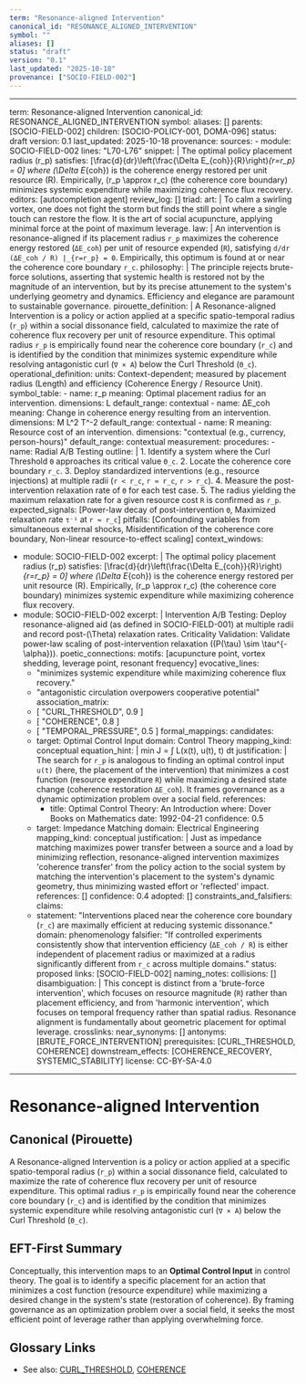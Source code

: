 ```yaml
---
term: "Resonance-aligned Intervention"
canonical_id: "RESONANCE_ALIGNED_INTERVENTION"
symbol: ""
aliases: []
status: "draft"
version: "0.1"
last_updated: "2025-10-18"
provenance: ["SOCIO-FIELD-002"]
---
```


---
term: Resonance-aligned Intervention
canonical_id: RESONANCE_ALIGNED_INTERVENTION
symbol: 
aliases: []
parents: [SOCIO-FIELD-002]
children: [SOCIO-POLICY-001, DOMA-096]
status: draft
version: 0.1
last_updated: 2025-10-18
provenance:
  sources:
    - module: SOCIO-FIELD-002
      lines: "L70-L76"
      snippet: |
        The optimal policy placement radius (r_p) satisfies:
        [\frac{d}{dr}\left(\frac{\Delta E_{coh}}{R}\right)*{r=r_p} = 0]
        where (\Delta E*{coh}) is the coherence energy restored per unit resource (R).
        Empirically, (r_p \approx r_c) (the coherence core boundary) minimizes systemic expenditure while maximizing coherence flux recovery.
  editors: [autocompletion agent]
  review_log: []
triad:
  art: |
    To calm a swirling vortex, one does not fight the storm but finds the still point where a single touch can restore the flow. It is the art of social acupuncture, applying minimal force at the point of maximum leverage.
  law: |
    An intervention is resonance-aligned if its placement radius `r_p` maximizes the coherence energy restored (`ΔE_coh`) per unit of resource expended (`R`), satisfying `d/dr (ΔE_coh / R) |_{r=r_p} = 0`. Empirically, this optimum is found at or near the coherence core boundary `r_c`.
  philosophy: |
    The principle rejects brute-force solutions, asserting that systemic health is restored not by the magnitude of an intervention, but by its precise attunement to the system's underlying geometry and dynamics. Efficiency and elegance are paramount to sustainable governance.
pirouette_definition: |
  A Resonance-aligned Intervention is a policy or action applied at a specific spatio-temporal radius (`r_p`) within a social dissonance field, calculated to maximize the rate of coherence flux recovery per unit of resource expenditure. This optimal radius `r_p` is empirically found near the coherence core boundary (`r_c`) and is identified by the condition that minimizes systemic expenditure while resolving antagonistic curl (`∇ × A`) below the Curl Threshold (`Θ_c`).
operational_definition:
  units: Context-dependent; measured by placement radius (Length) and efficiency (Coherence Energy / Resource Unit).
  symbol_table:
    - name: r_p
      meaning: Optimal placement radius for an intervention.
      dimensions: L
      default_range: contextual
    - name: ΔE_coh
      meaning: Change in coherence energy resulting from an intervention.
      dimensions: M L^2 T^-2
      default_range: contextual
    - name: R
      meaning: Resource cost of an intervention.
      dimensions: "contextual (e.g., currency, person-hours)"
      default_range: contextual
  measurement:
    procedures:
      - name: Radial A/B Testing
        outline: |
          1. Identify a system where the Curl Threshold `Θ` approaches its critical value `Θ_c`.
          2. Locate the coherence core boundary `r_c`.
          3. Deploy standardized interventions (e.g., resource injections) at multiple radii (`r < r_c`, `r ≈ r_c`, `r > r_c`).
          4. Measure the post-intervention relaxation rate of `Θ` for each test case.
          5. The radius yielding the maximum relaxation rate for a given resource cost `R` is confirmed as `r_p`.
        expected_signals: [Power-law decay of post-intervention `Θ`, Maximized relaxation rate `τ⁻¹` at `r ≈ r_c`]
        pitfalls: [Confounding variables from simultaneous external shocks, Misidentification of the coherence core boundary, Non-linear resource-to-effect scaling]
context_windows:
  - module: SOCIO-FIELD-002
    excerpt: |
      The optimal policy placement radius (r_p) satisfies:
      [\frac{d}{dr}\left(\frac{\Delta E_{coh}}{R}\right)*{r=r_p} = 0]
      where (\Delta E*{coh}) is the coherence energy restored per unit resource (R).
      Empirically, (r_p \approx r_c) (the coherence core boundary) minimizes systemic expenditure while maximizing coherence flux recovery.
  - module: SOCIO-FIELD-002
    excerpt: |
      Intervention A/B Testing: Deploy resonance-aligned aid (as defined in SOCIO-FIELD-001) at multiple radii and record post-(\Theta) relaxation rates.
      Criticality Validation: Validate power-law scaling of post-intervention relaxation ((P(\tau) \sim \tau^{-\alpha})).
poetic_connections:
  motifs: [acupuncture point, vortex shedding, leverage point, resonant frequency]
  evocative_lines:
    - "minimizes systemic expenditure while maximizing coherence flux recovery."
    - "antagonistic circulation overpowers cooperative potential"
  association_matrix:
    - [ "CURL_THRESHOLD", 0.9 ]
    - [ "COHERENCE", 0.8 ]
    - [ "TEMPORAL_PRESSURE", 0.5 ]
formal_mappings:
  candidates:
    - target: Optimal Control Input
      domain: Control Theory
      mapping_kind: conceptual
      equation_hint: |
        min J = ∫ L(x(t), u(t), t) dt
      justification: |
        The search for `r_p` is analogous to finding an optimal control input `u(t)` (here, the placement of the intervention) that minimizes a cost function (resource expenditure `R`) while maximizing a desired state change (coherence restoration `ΔE_coh`). It frames governance as a dynamic optimization problem over a social field.
      references:
        - title: Optimal Control Theory: An Introduction
          where: Dover Books on Mathematics
          date: 1992-04-21
      confidence: 0.5
    - target: Impedance Matching
      domain: Electrical Engineering
      mapping_kind: conceptual
      justification: |
        Just as impedance matching maximizes power transfer between a source and a load by minimizing reflection, resonance-aligned intervention maximizes 'coherence transfer' from the policy action to the social system by matching the intervention's placement to the system's dynamic geometry, thus minimizing wasted effort or 'reflected' impact.
      references:
        []
      confidence: 0.4
  adopted: []
constraints_and_falsifiers:
  claims:
    - statement: "Interventions placed near the coherence core boundary (`r_c`) are maximally efficient at reducing systemic dissonance."
      domain: phenomenology
      falsifier: "If controlled experiments consistently show that intervention efficiency (`ΔE_coh / R`) is either independent of placement radius or maximized at a radius significantly different from `r_c` across multiple domains."
      status: proposed
      links: [SOCIO-FIELD-002]
naming_notes:
  collisions: []
  disambiguation: |
    This concept is distinct from a 'brute-force intervention', which focuses on resource magnitude (`R`) rather than placement efficiency, and from 'harmonic intervention', which focuses on temporal frequency rather than spatial radius. Resonance alignment is fundamentally about geometric placement for optimal leverage.
crosslinks:
  near_synonyms: []
  antonyms: [BRUTE_FORCE_INTERVENTION]
  prerequisites: [CURL_THRESHOLD, COHERENCE]
  downstream_effects: [COHERENCE_RECOVERY, SYSTEMIC_STABILITY]
license: CC-BY-SA-4.0
---

# Resonance-aligned Intervention

## Canonical (Pirouette)
A Resonance-aligned Intervention is a policy or action applied at a specific spatio-temporal radius (`r_p`) within a social dissonance field, calculated to maximize the rate of coherence flux recovery per unit of resource expenditure. This optimal radius `r_p` is empirically found near the coherence core boundary (`r_c`) and is identified by the condition that minimizes systemic expenditure while resolving antagonistic curl (`∇ × A`) below the Curl Threshold (`Θ_c`).

## EFT-First Summary
Conceptually, this intervention maps to an **Optimal Control Input** in control theory. The goal is to identify a specific placement for an action that minimizes a cost function (resource expenditure) while maximizing a desired change in the system's state (restoration of coherence). By framing governance as an optimization problem over a social field, it seeks the most efficient point of leverage rather than applying overwhelming force.

## Glossary Links
- See also: [CURL_THRESHOLD](./CURL_THRESHOLD.md), [COHERENCE](./COHERENCE.md)